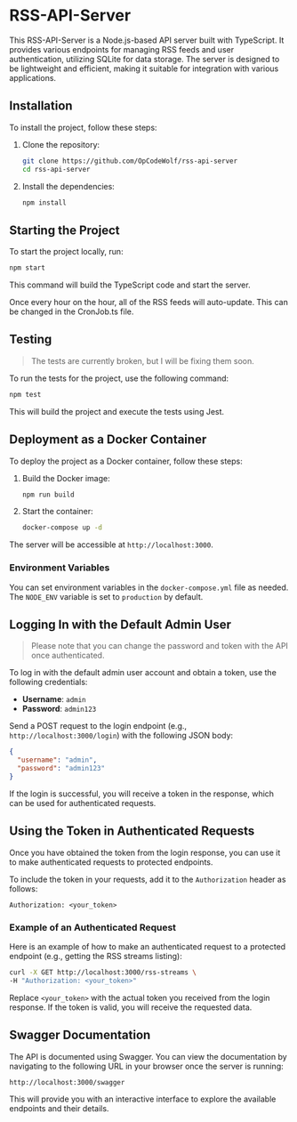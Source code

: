 # RSS-API-Server

This RSS-API-Server is a Node.js-based API server built with TypeScript. It provides various endpoints for managing RSS feeds and user authentication, utilizing SQLite for data storage. The server is designed to be lightweight and efficient, making it suitable for integration with various applications.

## Installation
To install the project, follow these steps:

1. Clone the repository:
   ```bash
   git clone https://github.com/OpCodeWolf/rss-api-server
   cd rss-api-server
   ```

2. Install the dependencies:
   ```bash
   npm install
   ```

## Starting the Project
To start the project locally, run:
```bash
npm start
```
This command will build the TypeScript code and start the server.

Once every hour on the hour, all of the RSS feeds will auto-update. This can be changed in the CronJob.ts file.

## Testing
> The tests are currently broken, but I will be fixing them soon.

To run the tests for the project, use the following command:
```bash
npm test
```
This will build the project and execute the tests using Jest.

## Deployment as a Docker Container
To deploy the project as a Docker container, follow these steps:

1. Build the Docker image:
   ```bash
   npm run build
   ```

2. Start the container:
   ```bash
   docker-compose up -d
   ```

The server will be accessible at `http://localhost:3000`.

### Environment Variables
You can set environment variables in the `docker-compose.yml` file as needed. The `NODE_ENV` variable is set to `production` by default.

## Logging In with the Default Admin User
>Please note that you can change the password and token with the API once authenticated.

To log in with the default admin user account and obtain a token, use the following credentials:

- **Username**: `admin`
- **Password**: `admin123`

Send a POST request to the login endpoint (e.g., `http://localhost:3000/login`) with the following JSON body:

```json
{
  "username": "admin",
  "password": "admin123"
}
```

If the login is successful, you will receive a token in the response, which can be used for authenticated requests.

## Using the Token in Authenticated Requests
Once you have obtained the token from the login response, you can use it to make authenticated requests to protected endpoints. 

To include the token in your requests, add it to the `Authorization` header as follows:

```
Authorization: <your_token>
```

### Example of an Authenticated Request
Here is an example of how to make an authenticated request to a protected endpoint (e.g., getting the RSS streams listing):

```bash
curl -X GET http://localhost:3000/rss-streams \
-H "Authorization: <your_token>"
```

Replace `<your_token>` with the actual token you received from the login response. If the token is valid, you will receive the requested data.

## Swagger Documentation
The API is documented using Swagger. You can view the documentation by navigating to the following URL in your browser once the server is running:

```
http://localhost:3000/swagger
```

This will provide you with an interactive interface to explore the available endpoints and their details.
